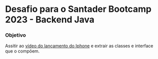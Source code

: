 # Desafio para o Santader Bootcamp 2023 - Backend Java
### Objetivo
Assitir ao [vídeo do lançamento do Iphone](https://www.youtube.com/watch?v=9ou608QQRq8) e extrair as classes e interface que o compõem.
